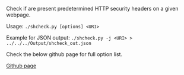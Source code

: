 Check if are present predetermined HTTP security headers on a given webpage.

Usage: `./shcheck.py [options] <URI>`

Example for JSON output: `./shcheck.py -j <URI> > ../../../Output/shcheck_out.json`

Check the below github page for full option list.

[Github page](https://github.com/santoru/shcheck)